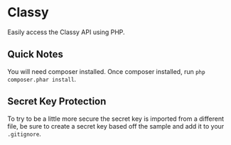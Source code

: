 # Classy
Easily access the Classy API using PHP.

## Quick Notes
You will need composer installed. Once composer installed, run `php composer.phar install`.

## Secret Key Protection
To try to be a little more secure the secret key is imported from a different file,
be sure to create a secret key based off the sample and add it to your `.gitignore`.
